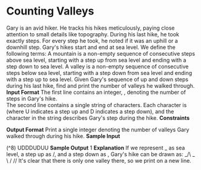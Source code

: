 # Counting	Valleys

Gary	is	an	avid	hiker.	He	tracks	his	hikes	meticulously,	paying	close	attention	to	small	details	like
topography.	During	his	last	hike,	he	took	exactly	 	steps.	For	every	step	he	took,	he	noted	if	it	was	an	uphill
or	a	downhill	step.	Gary's	hikes	start	and	end	at	sea	level.	We	define	the	following	terms:
A	mountain	is	a	non-empty	sequence	of	consecutive	steps	above	sea	level,	starting	with	a	step	up	from
sea	level	and	ending	with	a	step	down	to	sea	level.
A	valley	is	a	non-empty	sequence	of	consecutive	steps	below	sea	level,	starting	with	a	step	down	from
sea	level	and	ending	with	a	step	up	to	sea	level.
Given	Gary's	sequence	of	up	and	down	steps	during	his	last	hike,	find	and	print	the	number	of	valleys	he
walked	through.
**Input	Format**
The	first	line	contains	an	integer,	 ,	denoting	the	number	of	steps	in	Gary's	hike.	
The	second	line	contains	a	single	string	of	 	characters.	Each	character	is	 	(where	U	indicates	a
step	up	and	D	indicates	a	step	down),	and	the	 	character	in	the	string	describes	Gary's	 	step	during	the
hike.
**Constraints**

**Output	Format**
Print	a	single	integer	denoting	the	number	of	valleys	Gary	walked	through	during	his	hike.
**Sample	Input**

(^8) UDDDUDUU
**Sample	Output**
1
**Explanation**
If	we	represent	_	as	sea	level,	a	step	up	as	/,	and	a	step	down	as	\,	Gary's	hike	can	be	drawn	as:
_/\						_			\				/
				\/\/
It's	clear	that	there	is	only	one	valley	there,	so	we	print	 	on	a	new	line.


